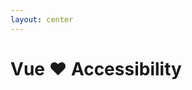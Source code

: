 ```yaml
---
layout: center
---
```


# Vue ❤️ Accessibility


<!--
As a dev: 
- tools
- improve code (semantic html)
- check keyboard accessibility
- use vue-axe-next
- use vue announcer
-->